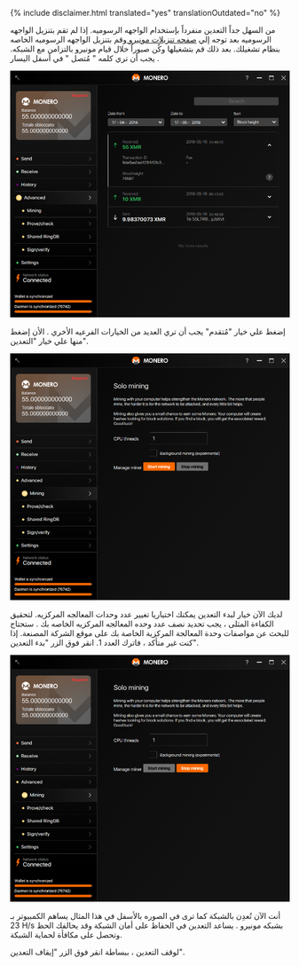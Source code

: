 {% include disclaimer.html translated="yes" translationOutdated="no" %}

من السهل جداً التعدين منفرداً بإستخدام الواجهه الرسوميه. إذا لم تقم بتنزيل الواجهه الرسوميه بعد توجه إلي  <a href="{{site.baseurl}}/downloads/">صفحه تنزيلات مونيرو </a> وقم بتنزيل الواجهه الرسوميه الخاصه بنظام تشغيلك. بعد ذلك قم بتشغيلها وكُن صبوراً خلال قيام مونيرو بالتزامن مع الشبكه. يجب أن تري كلمه " مُتصل " في أسفل اليسار .

<img src="/img/resources/user-guides/en/solo_mine_GUI/01.PNG" style="width: 600px;"/>

إضغط علي خيار "مُتقدم" يجب أن تري العديد من الخيارات الفرعيه الأخري . الأن إضغط منها علي خيار "التعدين".

<img src="/img/resources/user-guides/en/solo_mine_GUI/02.PNG" style="width: 600px;"/>

لديك الآن خيار لبدء التعدين يمكنك اختياريا تغيير عدد وحدات المعالجه المركزيه. لتحقيق الكفاءة المثلى ، يجب تحديد نصف عدد وحده المعالجه المركزيه الخاصه بك . ستحتاج للبحث عن مواصفات وحدة المعالجة المركزية الخاصة بك على موقع الشركة المصنعة. إذا كنت غير متأكد ، فاترك العدد 1. انقر فوق الزر "بدء التعدين".

<img src="/img/resources/user-guides/en/solo_mine_GUI/03.PNG" style="width: 600px;"/>

أنت الآن تُعدِن بالشبكة كما ترى في الصوره بالأسفل في هذا المثال يساهم الكمبيوتر بـ 23 H/s بشبكه مونيرو . يساعد التعدين في الحفاظ على أمان الشبكة وقد يحالفك الحظ وتحصل على مكافأة لحماية الشبكة.

لوقف التعدين ، ببساطة انقر فوق الزر "إيقاف التعدين".
